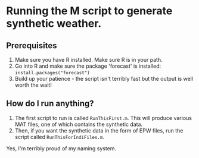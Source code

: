 # Running the M script to generate synthetic weather.
 
## Prerequisites
1. Make sure you have R installed. Make sure R is in your path.
2. Go into R and make sure the package 'forecast' is installed: `install.packages("forecast")`
3. Build up your patience - the script isn't terribly fast but the output is well worth the wait!

## How do I run anything?

1. The first script to run is called `RunThisFirst.m`. This will produce various MAT files, one of which contains the synthetic data.
2. Then, if you want the synthetic data in the form of EPW files, run the script called `RunThisForIndiFiles.m`. 

Yes, I'm terribly proud of my naming system.

